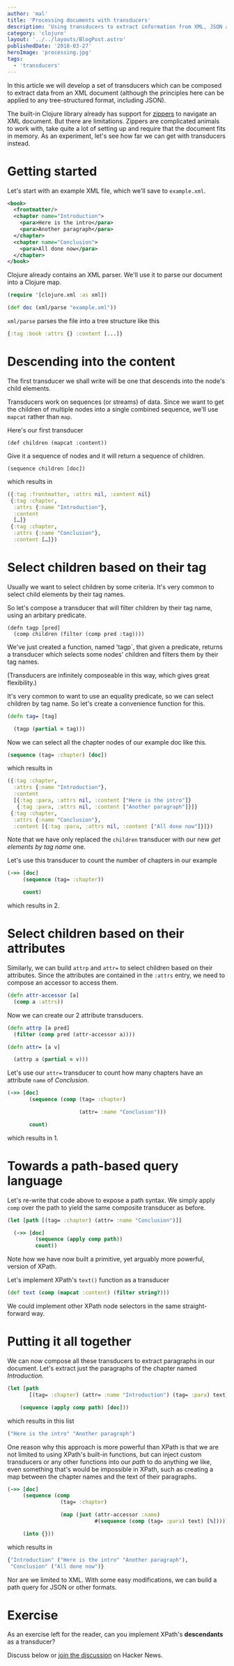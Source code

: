 ```yaml
---
author: 'mal'
title: 'Processing documents with transducers'
description: 'Using transducers to extract information from XML, JSON and other documents'
category: 'clojure'
layout: '../../layouts/BlogPost.astro'
publishedDate: '2018-03-27'
heroImage: 'processing.jpg'
tags:
  - 'transducers'
---
```


In this article we will develop a set of transducers which can be
composed to extract data from an XML document (although the principles
here can be applied to any tree-structured format, including JSON).

The built-in Clojure library already has support for
[zippers](https://clojuredocs.org/clojure.zip/zipper) to navigate an XML
document. But there are limitations. Zippers are complicated animals to
work with, take quite a lot of setting up and require that the document
fits in memory. As an experiment, let's see how far we can get with
transducers instead.

# Getting started

Let's start with an example XML file, which we'll save to `example.xml`.

```xml
<book>
  <frontmatter/>
  <chapter name="Introduction">
    <para>Here is the intro</para>
    <para>Another paragraph</para>
  </chapter>
  <chapter name="Conclusion">
    <para>All done now</para>
  </chapter>
</book>
```

Clojure already contains an XML parser. We'll use it to parse our
document into a Clojure map.

```clojure
(require '[clojure.xml :as xml])

(def doc (xml/parse "example.xml"))
```

`xml/parse` parses the file into a tree structure like this

```clojure
{:tag :book :attrs {} :content [...]}
```

# Descending into the content

The first transducer we shall write will be one that descends into the
node's child elements.

Transducers work on sequences (or streams) of data. Since we want to get
the children of multiple nodes into a single combined sequence, we'll
use `mapcat` rather than `map`.

Here's our first transducer

    (def children (mapcat :content))

Give it a sequence of nodes and it will return a sequence of children.

    (sequence children [doc])

which results in

```clojure
({:tag :frontmatter, :attrs nil, :content nil}
 {:tag :chapter,
  :attrs {:name "Introduction"},
  :content
  […]}
 {:tag :chapter,
  :attrs {:name "Conclusion"},
  :content […]})
```

# Select children based on their tag

Usually we want to select children by some criteria. It's very common to
select child elements by their tag names.

So let's compose a transducer that will filter children by their tag
name, using an arbitary predicate.

    (defn tagp [pred]
      (comp children (filter (comp pred :tag))))

We've just created a function, named 'tagp\`, that given a predicate,
returns a transducer which selects some nodes' children and filters them
by their tag names.

(Transducers are infinitely composeable in this way, which gives great
flexibility.)

It's very common to want to use an equality predicate, so we can select
children by tag name. So let's create a convenience function for this.

```clojure
(defn tag= [tag]

  (tagp (partial = tag)))
```

Now we can select all the chapter nodes of our example doc like this.

```clojure
(sequence (tag= :chapter) [doc])
```

which results in

```clojure
({:tag :chapter,
  :attrs {:name "Introduction"},
  :content
  [{:tag :para, :attrs nil, :content ["Here is the intro"]}
   {:tag :para, :attrs nil, :content ["Another paragraph"]}]}
 {:tag :chapter,
  :attrs {:name "Conclusion"},
  :content [{:tag :para, :attrs nil, :content ["All done now"]}]})
```

Note that we have only replaced the `children` transducer with our new
_get elements by tag name_ one.

Let's use this transducer to count the number of chapters in our example

```clojure
(->> [doc]
     (sequence (tag= :chapter))

     count)
```

which results in 2.

# Select children based on their attributes

Similarly, we can build `attrp` and `attr=` to select children based on
their attributes. Since the attributes are contained in the `:attrs`
entry, we need to compose an accessor to access them.

```clojure
(defn attr-accessor [a]
  (comp a :attrs))
```

Now we can create our 2 attribute transducers.

```clojure
(defn attrp [a pred]
  (filter (comp pred (attr-accessor a))))

(defn attr= [a v]

  (attrp a (partial = v)))
```

Let's use our `attr=` transducer to count how many chapters have an
attribute `name` of _Conclusion_.

```clojure
(->> [doc]
       (sequence (comp (tag= :chapter)

                       (attr= :name "Conclusion")))

       count)
```

which results in 1.

# Towards a path-based query language

Let's re-write that code above to expose a path syntax. We simply apply
`comp` over the path to yield the same composite transducer as before.

```clojure
(let [path [(tag= :chapter) (attr= :name "Conclusion")]]

  (->> [doc]
         (sequence (apply comp path))
         count))
```

Note how we have now built a primitive, yet arguably more powerful,
version of XPath.

Let's implement XPath's `text()` function as a transducer

```clojure
(def text (comp (mapcat :content) (filter string?)))
```

We could implement other XPath node selectors in the same
straight-forward way.

# Putting it all together

We can now compose all these transducers to extract paragraphs in our
document. Let's extract just the paragraphs of the chapter named
_Introduction_.

```clojure
(let [path
       [(tag= :chapter) (attr= :name "Introduction") (tag= :para) text]]

    (sequence (apply comp path) [doc]))
```

which results in this list

```clojure
("Here is the intro" "Another paragraph")
```

One reason why this approach is more powerful than XPath is that we are
not limited to using XPath's built-in functions, but can inject custom
transducers or any other functions into our _path_ to do anything we
like, even something that's would be impossible in XPath, such as
creating a map between the chapter names and the text of their
paragraphs.

```clojure
(->> [doc]
     (sequence (comp
                 (tag= :chapter)

                 (map (juxt (attr-accessor :name)
                            #(sequence (comp (tag= :para) text) [%])))))

     (into {}))
```

which results in

```clojure
{"Introduction" ("Here is the intro" "Another paragraph"),
 "Conclusion" ("All done now")}
```

Nor are we limited to XML. With some easy modifications, we can build a
path query for JSON or other formats.

# Exercise

As an exercise left for the reader, can you implement XPath's
**descendants** as a transducer?

Discuss below or [join the
discussion](https://news.ycombinator.com/item?id=9645442) on Hacker
News.
